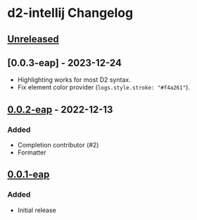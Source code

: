 <!-- Keep a Changelog guide -> https://keepachangelog.com -->

# d2-intellij Changelog

## [Unreleased]

## [0.0.3-eap] - 2023-12-24
- Highlighting works for most D2 syntax.
- Fix element color provider (`logs.style.stroke: "#f4a261"`).

## [0.0.2-eap] - 2022-12-13

### Added
- Completion contributor (#2)
- Formatter

## [0.0.1-eap]

### Added
- Initial release

[Unreleased]: https://github.com/DVDAndroid/d2-intellij/compare/v0.0.2-eap...HEAD
[0.0.2-eap]: https://github.com/DVDAndroid/d2-intellij/compare/v0.0.1-eap...v0.0.2-eap
[0.0.1-eap]: https://github.com/DVDAndroid/d2-intellij/commits/v0.0.1-eap
